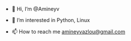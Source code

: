 - 👋 Hi, I’m @Amineyv
- 👀 I’m interested in Python, Linux

- 📫 How to reach me amineyvazlou@gmail.com

<!---
Amineyv/Amineyv is a ✨ special ✨ repository because its `README.md` (this file) appears on your GitHub profile.
You can click the Preview link to take a look at your changes.
--->
